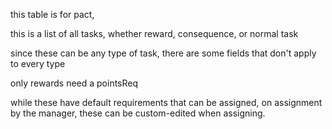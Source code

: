 this table is for pact,

this is a list of all tasks, whether reward, consequence, or normal task

since these can be any type of task, there are some fields that don't apply to every type

only rewards need a pointsReq

while these have default requirements that can be assigned, on assignment by the manager, these can be custom-edited when assigning.